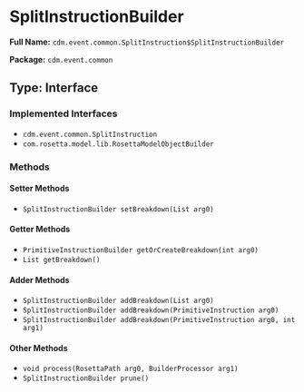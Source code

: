 # SplitInstructionBuilder

**Full Name:** `cdm.event.common.SplitInstruction$SplitInstructionBuilder`

**Package:** `cdm.event.common`

## Type: Interface

### Implemented Interfaces

- `cdm.event.common.SplitInstruction`
- `com.rosetta.model.lib.RosettaModelObjectBuilder`

### Methods

#### Setter Methods

- `SplitInstructionBuilder setBreakdown(List arg0)`

#### Getter Methods

- `PrimitiveInstructionBuilder getOrCreateBreakdown(int arg0)`
- `List getBreakdown()`

#### Adder Methods

- `SplitInstructionBuilder addBreakdown(List arg0)`
- `SplitInstructionBuilder addBreakdown(PrimitiveInstruction arg0)`
- `SplitInstructionBuilder addBreakdown(PrimitiveInstruction arg0, int arg1)`

#### Other Methods

- `void process(RosettaPath arg0, BuilderProcessor arg1)`
- `SplitInstructionBuilder prune()`

